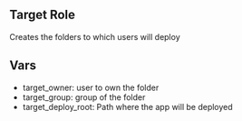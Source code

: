 ## Target Role
Creates the folders to which users will deploy

## Vars

* target_owner: user to own the folder
* target_group: group of the folder
* target_deploy_root: Path where the app will be deployed

